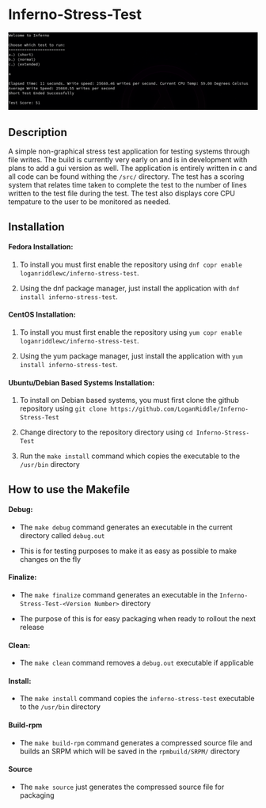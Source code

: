 # Inferno-Stress-Test

![alt text](https://github.com/LoganRiddle/Inferno-Stress-Test/blob/main/images/Screenshot%20from%202023-05-23%2011-28-26.png "App Image")

## Description
A simple non-graphical stress test application for testing systems through file writes. The build is currently very early on and is in development with plans to add a gui version as well. The application is entirely written in c and all code can be found withing the `/src/` directory. The test has a scoring system that relates time taken to complete the test to the number of lines written to the test file during the test. The test also displays core CPU tempature to the user to be monitored as needed. 

## Installation
#### Fedora Installation:
1. To install you must first enable the repository using `dnf copr enable loganriddlewc/inferno-stress-test`. 

2. Using the dnf package manager, just install the application with `dnf install inferno-stress-test`.

#### CentOS Installation:
1. To install you must first enable the repository using `yum copr enable loganriddlewc/inferno-stress-test`.

2. Using the yum package manager, just install the application with `yum install inferno-stress-test`.

#### Ubuntu/Debian Based Systems Installation:
1. To install on Debian based systems, you must first clone the github repository using `git clone https://github.com/LoganRiddle/Inferno-Stress-Test`

2. Change directory to the repository directory using `cd Inferno-Stress-Test`

3. Run the `make install` command which copies the executable to the `/usr/bin` directory

## How to use the Makefile

#### Debug:

* The `make debug` command generates an executable in the current directory called `debug.out` 

* This is for testing purposes to make it as easy as possible to make changes on the fly

#### Finalize: 

* The `make finalize` command generates an executable in the `Inferno-Stress-Test-<Version Number>` directory 

* The purpose of this is for easy packaging when ready to rollout the next release

#### Clean:

* The `make clean` command removes a `debug.out` executable if applicable 

#### Install:

* The `make install` command copies the `inferno-stress-test` executable to the `/usr/bin` directory 

#### Build-rpm

* The `make build-rpm` command generates a compressed source file and builds an SRPM which will be saved in the `rpmbuild/SRPM/` directory

#### Source

* The `make source` just generates the compressed source file for packaging
